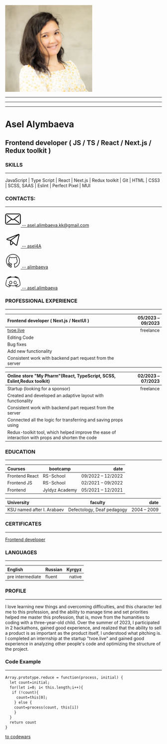 <img src="images/I.jpg" alt="main foto" width="280" height="Высота">

***
***
***



# Asel Alymbaeva
## Frontend developer ( JS / TS / React / Next.js / Redux toolkit )


### SKILLS
***

JavaScript | Type Script | React | Next.js | Redux toolkit | Git | HTML | CSS3 | SCSS, SAAS | Eslint | Perfect Pixel | MUI


### CONTACTS:
***

[![mail](icons/mail.svg) -- asel.alimbaeva.kk@gmail.com ](https://mail.google.com/mail)

[![telegram](icons/telegram.svg) -- asel4A](https://t.me/asel4A)

[![github](icons/github.svg) -- alimbaeva](https://github.com/alimbaeva)

[![discord](icons/discord.svg) -- asel.alimbaeva](https://discord.com/channels)


### PROFESSIONAL EXPERIENCE
***

| Frontend developer ( Next.js / NextUI )  | 05/2023 – 09/2023 |
|:------------|------------:|
| [tvoe.live](https://tvoe.live/?utm_source=yandex.ru&utm_medium=organic&utm_campaign=yandex.ru&utm_referrer=yandex.ru) | freelance  |
| Editing Code ||
| Bug fixes ||
| Add new functionality ||
| Consistent work with backend part request from the server ||





| Online store "My Pharm"(React, TypeScript, SCSS, Eslint,Redux toolkit)  | 02/2023 – 07/2023 |
|:------------|------------:|
| Startup (looking for a sponsor)  |  freelance  |
| Created and developed an adaptive layout with functionality ||
| Consistent work with backend part request from the server ||
| Connected all the logic for transferring and saving props using
Redux-toolkit tool, which helped improve the ease of interaction with props and shorten the code ||


### EDUCATION
***

| Courses | bootcamp | date |
|:------------|------------|------------:|
| Frontend React  |  RS-School | 09/2022 – 12/2022 |
| Frontend JS  |  RS-School | 02/2021 – 09/2022 |
| Frontend |  Jyldyz Academy | 05/2021 – 12/2021 |


| University | faculty | date |
|:------------|------------|------------:|
| KSU named after I. Arabaev  | Defectology, Deaf pedagogy | 2004 – 2009 |


### CERTIFICATES
***

[Frontend developer](https://app.rs.school/certificate/0ck7w2x5)


### LANGUAGES
***

| English | Russian | Kyrgyz |
|:------------|------------|------------:|
| pre intermediate  | fluent | native |


### PROFILE
*** 

I love learning new things and overcoming difficulties, and this character led me to this profession, and the ability to manage time and set priorities helped me master this profession, that is, move from the humanities to coding with a three-year-old child. Over the summer of 2023, I participated in 2 hackathons, gained good experience, and realized that the ability to sell a product is as important as the product itself, I understood what pitching is. I completed an internship at the startup "tvoe.live" and gained good experience in analyzing other people's code and optimizing the structure of the project.


### Code Example
***

```
Array.prototype.reduce = function(process, initial) {
  let count=initial;
  for(let i=0; i< this.length;i++){
   if (!count){
     count=this[0];
    } else {   
    count=process(count, this[i])
    }
  }
  return count
}
```
[to codewars](https://www.codewars.com/users/alimbaeva/completed_solutions)